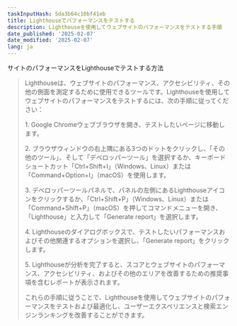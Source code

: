 ```yaml
---
taskInputHash: 5da3b64c10bf41eb
title: Lighthouseでパフォーマンスをテストする
description: Lighthouseを使用してウェブサイトのパフォーマンスをテストする手順
date_published: '2025-02-07'
date_modified: '2025-02-07'
lang: ja
---
```

サイトのパフォーマンスをLighthouseでテストする方法

> Lighthouseは、ウェブサイトのパフォーマンス、アクセシビリティ、その他の側面を測定するために使用できるツールです。Lighthouseを使用してウェブサイトのパフォーマンスをテストするには、次の手順に従ってください：
>
> 1\. Google Chromeウェブブラウザを開き、テストしたいページに移動します。
> 
> 2\. ブラウザウィンドウの右上隅にある3つのドットをクリックし、「その他のツール」、そして「デベロッパーツール」を選択するか、キーボードショートカット「Ctrl+Shift+I」（Windows、Linux）または「Command+Option+I」（macOS）を使用します。
> 
> 3\. デベロッパーツールパネルで、パネルの左側にあるLighthouseアイコンをクリックするか、「Ctrl+Shift+P」（Windows、Linux）または「Command+Shift+P」（macOS）を押してコマンドメニューを開き、「Lighthouse」と入力して「Generate report」を選択します。
> 
> 4\. Lighthouseのダイアログボックスで、テストしたいパフォーマンスおよびその他関連するオプションを選択し、「Generate report」をクリックします。
> 
> 5\. Lighthouseが分析を完了すると、スコアとウェブサイトのパフォーマンス、アクセシビリティ、およびその他のエリアを改善するための推奨事項を含むレポートが表示されます。
>
> これらの手順に従うことで、Lighthouseを使用してウェブサイトのパフォーマンスをテストおよび最適化し、ユーザーエクスペリエンスと検索エンジンランキングを改善することができます。
